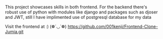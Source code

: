 This project showcases skills in both frontend. For the backend there's robust use of python with modules like django and packages such as djoser and JWT, still I have implimented use of postgresql database for my data

Visit the frontend at :) (❁´◡`❁) https://github.com/001kenji/Frontend-Clone-Jumia.git
